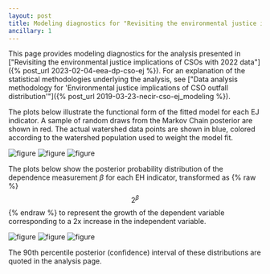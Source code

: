 ```yaml
---
layout: post
title: Modeling diagnostics for "Revisiting the environmental justice implications of CSOs with 2022 data"
ancillary: 1
---
```


This page provides modeling diagnostics for the analysis presented in ["Revisiting the environmental justice implications of CSOs with 2022 data"]({% post_url 2023-02-04-eea-dp-cso-ej %}). For an explanation of the statistical methodologies underlying the analysis, see ["Data analysis methodology for 'Environmental justice implications of CSO outfall distribution'"]({% post_url 2019-03-23-necir-cso-ej_modeling %}).

The plots below illustrate the functional form of the fitted model for each EJ indicator.  A sample of random draws from the Markov Chain posterior are shown in red.  The actual watershed data points are shown in blue, colored according to the watershed population used to weight the model fit.

![figure](/assets/figures/MAEEADP_2022_Watershed_stanfit_LINGISOPCT.png)
![figure](/assets/figures/MAEEADP_2022_Watershed_stanfit_LOWINCPCT.png)
![figure](/assets/figures/MAEEADP_2022_Watershed_stanfit_MINORPCT.png)

The plots below show the posterior probability distribution of the dependence measurement *&beta;* for each EH indicator, transformed as {% raw %}$$2^\beta$${% endraw %} to represent the growth of the dependent variable corresponding to a 2x increase in the independent variable.

![figure](/assets/figures/MAEEADP_2022_Watershed_stanfit_beta_LINGISOPCT.png)
![figure](/assets/figures/MAEEADP_2022_Watershed_stanfit_beta_LOWINCPCT.png)
![figure](/assets/figures/MAEEADP_2022_Watershed_stanfit_beta_MINORPCT.png)

The 90th percentile posterior (confidence) interval of these distributions are quoted in the analysis page.
